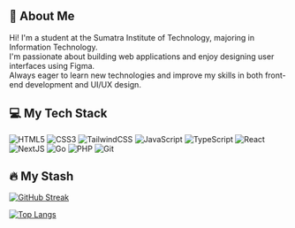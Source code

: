 ## 👋 About Me

Hi! I'm a student at the Sumatra Institute of Technology, majoring in Information Technology.  
I'm passionate about building web applications and enjoy designing user interfaces using Figma.  
Always eager to learn new technologies and improve my skills in both front-end development and UI/UX design.


## 💻 My Tech Stack

![HTML5](https://img.shields.io/badge/HTML5-E34F26?style=flat-square&logo=html5&logoColor=white)
![CSS3](https://img.shields.io/badge/CSS3-1572B6?style=flat-square&logo=css3&logoColor=white)
![TailwindCSS](https://img.shields.io/badge/TailwindCSS-06B6D4?style=flat-square&logo=tailwind-css&logoColor=white)
![JavaScript](https://img.shields.io/badge/JavaScript-F7DF1E?style=flat-square&logo=javascript&logoColor=black)
![TypeScript](https://img.shields.io/badge/TypeScript-3178C6?style=flat-square&logo=typescript&logoColor=white)
![React](https://img.shields.io/badge/React-20232A?style=flat-square&logo=react&logoColor=61DAFB)
![NextJS](https://img.shields.io/badge/Next.js-000000?style=flat-square&logo=nextdotjs&logoColor=white)
![Go](https://img.shields.io/badge/Go-00ADD8?style=flat-square&logo=go&logoColor=white)
![PHP](https://img.shields.io/badge/PHP-777BB4?style=flat-square&logo=php&logoColor=white)
![Git](https://img.shields.io/badge/Git-F05032?style=flat-square&logo=git&logoColor=white)

## 🔥 My Stash

[![GitHub Streak](http://github-readme-streak-stats.herokuapp.com?user=Fauzi122140106&theme=dark&background=000000)](https://git.io/streak-stats)

[![Top Langs](https://github-readme-stats.vercel.app/api/top-langs/?username=Fauzi122140106&layout=compact&theme=vision-friendly-dark)](https://github.com/Fauzi122140106/github-readme-stats)
